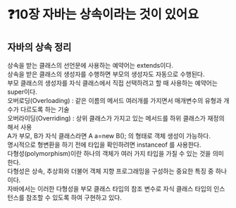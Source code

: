 # ❓10장 자바는 상속이라는 것이 있어요
   
## 자바의 상속 정리
상속을 받는 클래스의 선언문에 사용하는 예약어는 extends이다.<br>
상속을 받은 클래스의 생성자를 수행하면 부모의 생성자도 자동으로 수행된다.<br>
부모 클래스의 생성자를 자식 클래스에서 직접 선택하려고 할 때 사용하는 예약어는 super이다.<br>
오버로딩(Overloading) : 같은 이름의 메서드 여러개를 가지면서 매개변수의 유형과 개수가 다르도록 하는 기술<br>
오버라이딩(Overriding) : 상위 클래스가 가지고 있는 메서드를 하위 클래스가 재정의해서 사용<br>
A가 부모, B가 자식 클래스라면 A a=new B(); 의 형태로 객체 생성이 가능하다.<br>
명시적으로 형변환을 하기 전에 타입을 확인하려면 instanceof 를 사용한다.<br>
다형성(polymorphism)이란 하나의 객체가 여러 가지 타입을 가질 수 있는 것을 의미한다.<br>
다형성은 상속, 추상화와 더불어 객체 지향 프로그래밍을 구성하는 중요한 특징 중 하나이다.<br>
자바에서는 이러한 다형성을 부모 클래스 타입의 참조 변수로 자식 클래스 타입의 인스턴스를 참조할 수 있도록 하여 구현하고 있다.
